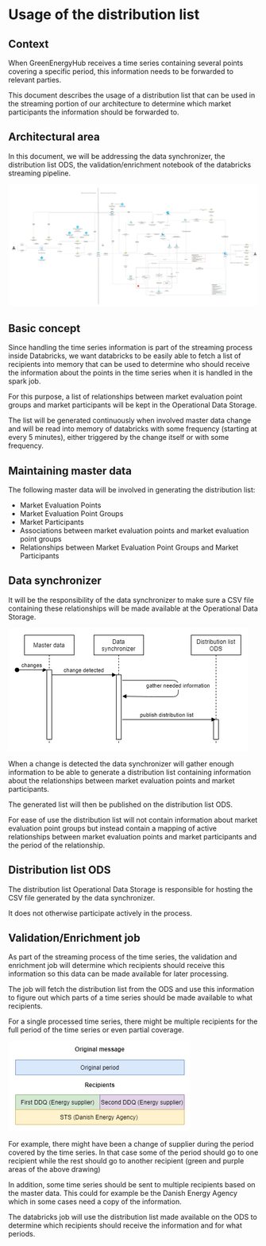 # Usage of the distribution list

## Context

When GreenEnergyHub receives a time series containing several points covering a specific period, this information needs to be forwarded to relevant parties.

This document describes the usage of a distribution list that can be used in the streaming portion of our architecture to determine which market participants the information should be forwarded to.

## Architectural area

In this document, we will be addressing the data synchronizer, the distribution list ODS, the validation/enrichment notebook of the databricks streaming pipeline.

![Technical Stack Diagram](../images/TechStack.png)

## Basic concept

Since handling the time series information is part of the streaming process inside Databricks, we want databricks to be easily able to fetch a list of recipients into memory that can be used to determine who should receive the information about the points in the time series when it is handled in the spark job.

For this purpose, a list of relationships between market evaluation point groups and market participants will be kept in the Operational Data Storage.

The list will be generated continuously when involved master data change and will be read into memory of databricks with some frequency (starting at every 5 minutes), either triggered by the change itself or with some frequency.

## Maintaining master data

The following master data will be involved in generating the distribution list:

* Market Evaluation Points
* Market Evaluation Point Groups
* Market Participants
* Associations between market evaluation points and market evaluation point groups
* Relationships between Market Evaluation Point Groups and Market Participants

## Data synchronizer

It will be the responsibility of the data synchronizer to make sure a CSV file containing these relationships will be made available at the Operational Data Storage.

![Flow of the data synchronizer](../images/timeseries-distribution/DataSynchronizerFlow.png)

When a change is detected the data synchronizer will gather enough information to be able to generate a distribution list containing information about the relationships between market evaluation points and market participants.

The generated list will then be published on the distribution list ODS.

For ease of use the distribution list will not contain information about market evaluation point groups but instead contain a mapping of active relationships between market evaluation points and market participants and the period of the relationship.

## Distribution list ODS

The distribution list Operational Data Storage is responsible for hosting the CSV file generated by the data synchronizer.

It does not otherwise participate actively in the process.

## Validation/Enrichment job

As part of the streaming process of the time series, the validation and enrichment job will determine which recipients should receive this information so this data can be made available for later processing.

The job will fetch the distribution list from the ODS and use this information to figure out which parts of a time series should be made available to what recipients.

For a single processed time series, there might be multiple recipients for the full period of the time series or even partial coverage.

![Flow of the data synchronizer](../images/timeseries-distribution/MultipleRecipients.png)

For example, there might have been a change of supplier during the period covered by the time series. In that case some of the period should go to one recipient while the rest should go to another recipient (green and purple areas of the above drawing)

In addition, some time series should be sent to multiple recipients based on the master data. This could for example be the Danish Energy Agency which in some cases need a copy of the information.

The databricks job will use the distribution list made available on the ODS to determine which recipients should receive the information and for what periods.
